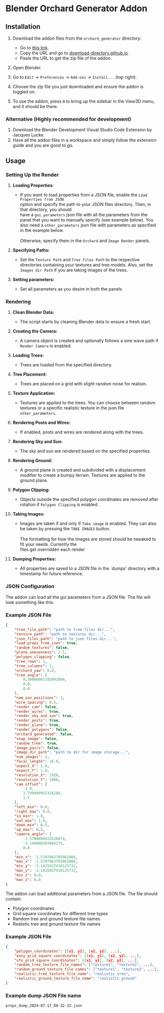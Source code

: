 # Blender Orchard Generator Addon

## Installation

1. Download the addon files from the `orchard_generator` directory:
    - Go to [this link](https://github.com/OSUrobotics/blender_virtual_orchard/tree/addon/addon/orchard_generator).
    - Copy the URL and go to [download-directory.github.io](https://download-directory.github.io/).
    - Paste the URL to get the zip file of the addon.

2. Open Blender.

3. Go to `Edit` -> `Preferences` -> `Add-ons` -> `Install...` (top right).

4. Choose the zip file you just downloaded and ensure the addon is toggled on.

5. To use the addon, press `N` to bring up the sidebar in the View3D menu, and it should be there.

### Alternative (Highly recommended for development)

 1. Download the Blender Development Visual Studio Code Extension by Jacques Lucke.
 2. Have all the addon files in a workspace and simply follow the extension guide and you are good to go.

## Usage

### Setting Up the Render

1. **Loading Properties:**
   - If you want to load properties from a JSON file, enable the `Load Properties from JSON` \
   option and specify the path to your JSON files directory. Then, in that directory, you should \
   have a `gui_parameters` json file with all the parameters from the panel that you want to manually specify (see example below). You also need a `other_parameters` json file with parameters as specified in the example
   below.
   \
   \
   Otherwise, specify them in the `Orchard` and `Image Render` panels.

2. **Specifying Paths:**
   - Set the `Texture Path` and `Tree Files Path` to the respective directories containing your textures and tree models. Also, set the `Images dir Path` if you are taking images of the trees.

3. **Setting parameters:**
   - Set all parameters as you desire in both the panels 

### Rendering

1. **Clean Blender Data:**
   - The script starts by cleaning Blender data to ensure a fresh start.

2. **Creating the Camera:**
   - A camera object is created and optionally follows a sine wave path if `Render Camera` is enabled.

3. **Loading Trees:**
   - Trees are loaded from the specified directory.

4. **Tree Placement:**
   - Trees are placed on a grid with slight random noise for realism.

5. **Texture Application:**
   - Textures are applied to the trees. You can choose between random textures or a specific realistic texture in the json file `other_parameters`.

6. **Rendering Posts and Wires:**
   - If enabled, posts and wires are rendered along with the trees.

7. **Rendering Sky and Sun:**
   - The sky and sun are rendered based on the specified properties.

8. **Rendering Ground:**
   - A ground plane is created and subdivided with a displacement modifier to create a bumpy terrain. Textures are applied to the ground plane.

9. **Polygon Clipping:**
   - Objects outside the specified polygon coordinates are removed after rotation if `Polygon Clipping` is enabled.

10. **Taking Images:**
    - Images are taken if and only if `Take image` is enabled. They can also be taken by pressing the `TAKE IMAGES` button.
    \
    \
    The formatting for how the images are stored should be tweaked to fit your needs. Currently the \
    files get overridden each render

11. **Dumping Properties:**
    - All properties are saved to a JSON file in the `dumps' directory with a timestamp for future reference.

### JSON Configuration

The addon can load all the gui parameters from a JSON file. The file will look something like this:

### Example JSON File

```json
{
    "tree_file_path": "path to tree files dir...",
    "texture_path": "path to textures dir...",
    "json_files_path": "path to json files dir...",
    "load_props_from_json": true,
    "random_textures": false,
    "plane_unevenness": 2.5,
    "polygon_clipping": false,
    "tree_rows": 1,
    "tree_columns": 1,
    "orchard_yaw": 0.0,
    "tree_angle": [
        0.30000001192092896,
        0.0,
        0.0
    ],
    "num_sun_positions": 1,
    "wire_spacing": 0.5,
    "render_cam": false,
    "render_wires": true,
    "render_sky_and_sun": true,
    "render_posts": true,
    "render_plane": true,
    "render_polygons": false,
    "orchard_generated": false,
    "snap_image": false,
    "random_tree": true,
    "image_pairs": false,
    "image_dir_path": "path to dir for image storage...",
    "num_images": 2,
    "focal_length": 18.0,
    "aspect_X": 1.0,
    "aspect_Y": 1.0,
    "resolution_X": 1920,
    "resolution_Y": 1080,
    "cam_offset": [
        -3.0,
        2.799999952316284,
        1.5
    ],
    "left_min": 0.0,
    "right_max": 0.0,
    "in_min": 1.0,
    "out_max": 1.0,
    "down_min": 0.5,
    "up_max": 0.5,
    "camera_angle": [
        -1.5700000524520874,
        -3.140000104904175,
        0.0
    ],
    "min_x": -1.5707963705062866,
    "max_x": -1.5707963705062866,
    "min_y": -3.1415927410125732,
    "max_y": -3.1415927410125732,
    "min_z": 0.0,
    "max_z": 0.0
}
```

The addon can load additional parameters from a JSON file. The file should contain:

- Polygon coordinates
- Grid square coordinates for different tree types
- Random tree and ground texture file names
- Realistic tree and ground texture file names

### Example JSON File

```json
{
    "polygon_coordinates": [[x1, y1], [x2, y2], ...],
    "envy_grid_square_coordinates": [[x1, y1], [x2, y2], ...],
    "ufo_grid_square_coordinates": [[x1, y1], [x2, y2], ...],
    "random_tree_texture_file_names": ["texture1", "texture2", ...],
    "random_ground_texture_file_names": ["texture1", "texture2", ...],
    "realistic_tree_texture_file_name": "realistic_tree",
    "realistic_ground_texture_file_name": "realistic_ground"
}
```

### Example dump JSON File name

`props_dump_2024-07-17_00-32-32.json`
